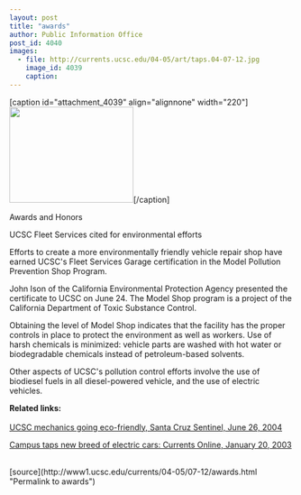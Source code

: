 ```yaml
---
layout: post
title: "awards"
author: Public Information Office
post_id: 4040
images:
  - file: http://currents.ucsc.edu/04-05/art/taps.04-07-12.jpg
    image_id: 4039
    caption: 
---
```


[caption id="attachment_4039" align="alignnone" width="220"]<a href="http://localhost/mysite/wp-content/uploads/2004/07/taps.04-07-12.jpg"><img class="size-full wp-image-4039" src="http://localhost/mysite/wp-content/uploads/2004/07/taps.04-07-12.jpg" alt="" width="220" height="170" /></a>[/caption]
<p class="pagehead">
  Awards and Honors
</p>
<p>
  <span class="sectionhead"><a name="diversity" id="diversity"></a>UCSC Fleet Services cited for environmental efforts</span><br>
</p>
<p>
  Efforts to create a more environmentally friendly vehicle repair shop have earned UCSC's Fleet Services Garage certification in the Model Pollution Prevention Shop Program.<br>
</p>
<p>
  John Ison of the California Environmental Protection Agency presented the certificate to UCSC on June 24. The Model Shop program is a project of the California Department of Toxic Substance Control.<br>
</p>
<p>
  Obtaining the level of Model Shop indicates that the facility has the proper controls in place to protect the environment as well as workers. Use of harsh chemicals is minimized: vehicle parts are washed with hot water or biodegradable chemicals instead of petroleum-based solvents.<br>
</p>
<p>
  Other aspects of UCSC's pollution control efforts involve the use of biodiesel fuels in all diesel-powered vehicle, and the use of electric vehicles.
</p>
<p>
  <b>Related links:</b><br>
  <br>
  <a href="http://www.santacruzsentinel.com/archive/2004/June/26/local/stories/09local.htm">UCSC mechanics going eco-friendly, Santa Cruz Sentinel, June 26, 2004</a><br>
</p>
<p>
  <a href="http://www.ucsc.edu/currents/02-03/01-20/electric_cars.html">Campus taps new breed of electric cars: Currents Online, January 20, 2003</a><br>
  <br>
</p>
<p>

</p>
[source](http://www1.ucsc.edu/currents/04-05/07-12/awards.html "Permalink to awards")
